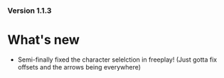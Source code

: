 ### Version 1.1.3

# What's new

* Semi-finally fixed the character selelction in freeplay! (Just gotta fix offsets and the arrows being everywhere)